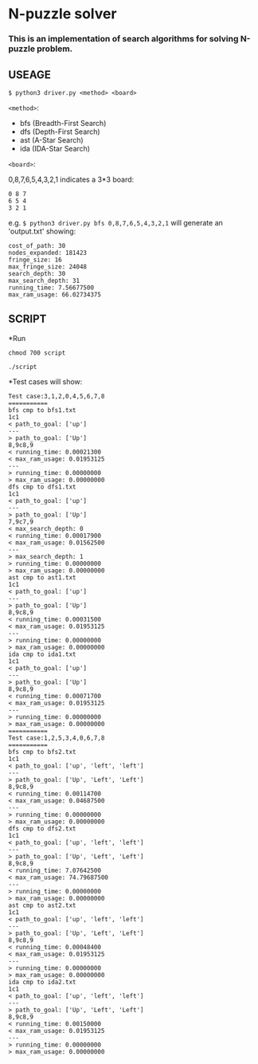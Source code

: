# N-puzzle solver

### This is an implementation of search algorithms for solving N-puzzle problem.


## USEAGE

```$ python3 driver.py <method> <board>```

```<method>```:
* bfs (Breadth-First Search) 
* dfs (Depth-First Search) 
* ast (A-Star Search)
* ida (IDA-Star Search)

```<board>```:

0,8,7,6,5,4,3,2,1 indicates a 3*3 board:
```
0 8 7
6 5 4
3 2 1
```

e.g. ```$ python3 driver.py bfs 0,8,7,6,5,4,3,2,1``` will generate an 'output.txt' showing:

```path_to_goal: ['down', 'right', 'down', 'right', 'up', 'up', 'left', 'down', 'down', 'right', 'up', 'up', 'left', 'down', 'down', 'left', 'up', 'up', 'right', 'down', 'down', 'left', 'up', 'right', 'down', 'right', 'up', 'left', 'up', 'left']
cost_of_path: 30
nodes_expanded: 181423
fringe_size: 16
max_fringe_size: 24048
search_depth: 30
max_search_depth: 31
running_time: 7.56677500
max_ram_usage: 66.02734375
```


## SCRIPT

*Run

```chmod 700 script```

```./script```

*Test cases will show:

```===========
Test case:3,1,2,0,4,5,6,7,8
===========
bfs cmp to bfs1.txt
1c1
< path_to_goal: ['up']
---
> path_to_goal: ['Up']
8,9c8,9
< running_time: 0.00021300
< max_ram_usage: 0.01953125
---
> running_time: 0.00000000
> max_ram_usage: 0.00000000
dfs cmp to dfs1.txt
1c1
< path_to_goal: ['up']
---
> path_to_goal: ['Up']
7,9c7,9
< max_search_depth: 0
< running_time: 0.00017900
< max_ram_usage: 0.01562500
---
> max_search_depth: 1
> running_time: 0.00000000
> max_ram_usage: 0.00000000
ast cmp to ast1.txt
1c1
< path_to_goal: ['up']
---
> path_to_goal: ['Up']
8,9c8,9
< running_time: 0.00031500
< max_ram_usage: 0.01953125
---
> running_time: 0.00000000
> max_ram_usage: 0.00000000
ida cmp to ida1.txt
1c1
< path_to_goal: ['up']
---
> path_to_goal: ['Up']
8,9c8,9
< running_time: 0.00071700
< max_ram_usage: 0.01953125
---
> running_time: 0.00000000
> max_ram_usage: 0.00000000
===========
Test case:1,2,5,3,4,0,6,7,8
===========
bfs cmp to bfs2.txt
1c1
< path_to_goal: ['up', 'left', 'left']
---
> path_to_goal: ['Up', 'Left', 'Left']
8,9c8,9
< running_time: 0.00114700
< max_ram_usage: 0.04687500
---
> running_time: 0.00000000
> max_ram_usage: 0.00000000
dfs cmp to dfs2.txt
1c1
< path_to_goal: ['up', 'left', 'left']
---
> path_to_goal: ['Up', 'Left', 'Left']
8,9c8,9
< running_time: 7.07642500
< max_ram_usage: 74.79687500
---
> running_time: 0.00000000
> max_ram_usage: 0.00000000
ast cmp to ast2.txt
1c1
< path_to_goal: ['up', 'left', 'left']
---
> path_to_goal: ['Up', 'Left', 'Left']
8,9c8,9
< running_time: 0.00048400
< max_ram_usage: 0.01953125
---
> running_time: 0.00000000
> max_ram_usage: 0.00000000
ida cmp to ida2.txt
1c1
< path_to_goal: ['up', 'left', 'left']
---
> path_to_goal: ['Up', 'Left', 'Left']
8,9c8,9
< running_time: 0.00150000
< max_ram_usage: 0.01953125
---
> running_time: 0.00000000
> max_ram_usage: 0.00000000
```